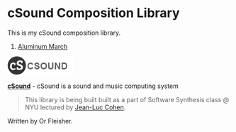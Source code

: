 # cSound Composition Library
This is my cSound composition library.

1. [Aluminum March](https://github.com/juniorxsound/cSound/tree/master/Aluminum%20March)

![alt text](https://github.com/juniorxsound/cSound/blob/master/assets/cs-logo.png "cSound Logo")

**[cSound](https://github.com/csound/csound)** - cSound is a sound and music computing system

> This library is being built built as a part of Software Synthesis class @ NYU lectured by [Jean-Luc Cohen](http://www.jean-lucsinclair.com/).

Written by Or Fleisher.
